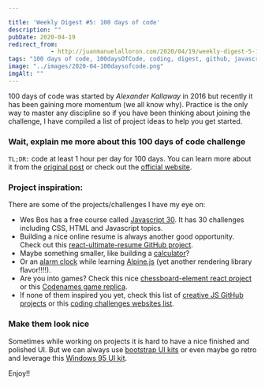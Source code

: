 ```yaml
---

title: 'Weekly Digest #5: 100 days of code'
description: ""
pubDate: 2020-04-19
redirect_from: 
            - http://juanmanuelalloron.com/2020/04/19/weekly-digest-5-100-days-of-code/
tags: "100 days of code, 100daysOfCode, coding, digest, github, javascript, programming, projects, React, web, Weekly Digest"
image: "../images/2020-04-100daysofcode.png"
imgAlt: ""
---
```

100 days of code was started by _Alexander Kallaway_ in 2016 but recently it has been gaining more momentum (we all know why). Practice is the only way to master any discipline so if you have been thinking about joining the challenge, I have compiled a list of project ideas to help you get started.

### Wait, explain me more about this 100 days of code challenge

`TL;DR:` code at least 1 hour per day for 100 days. You can learn more about it from the [original post](https://www.freecodecamp.org/news/join-the-100daysofcode-556ddb4579e4/) or check out the [official website](https://www.100daysofcode.com/).

### Project inspiration:

There are some of the projects/challenges I have my eye on:

- Wes Bos has a free course called [Javascript 30](https://javascript30.com/). It has 30 challenges including CSS, HTML and Javascript topics.
- Building a nice online resume is always another good opportunity. Check out this [react-ultimate-resume GitHub project](https://github.com/welovedevs/react-ultimate-resume).
- Maybe something smaller, like building a [calculator](https://reactjsexample.com/a-working-calculator-in-react-and-typescript/)?
- Or an [alarm clock](https://medium.com/@rakeshbhatt/alarm-clock-using-alpinejs-de1e39f972e3) while learning [Alpine.js](https://github.com/alpinejs/alpine) (yet another rendering library flavor!!!!).
- Are you into games? Check this nice [chessboard-element react project](https://justinfagnani.github.io/chessboard-element/) or this [Codenames game replica](https://ninjabunny.github.io/KodeNames/).
- If none of them inspired you yet, check this list of [creative JS GitHub projects](https://dev.to/lindelof/10-very-creative-javascript-projects-on-github-1j0n) or this [coding challenges websites list](https://www.freecodecamp.org/news/the-10-most-popular-coding-challenge-websites-of-2016-fb8a5672d22f/).

### Make them look nice

Sometimes while working on projects it is hard to have a nice finished and polished UI. But we can always use [bootstrap UI kits](https://themesberg.com/blog/ui-kits/top-10-free-bootstrap-ui-kits-for-2020) or even maybe go retro and leverage this [Windows 95 UI kit](https://themesberg.com/product/ui-kits/windows-95-ui-kit).

Enjoy!!
